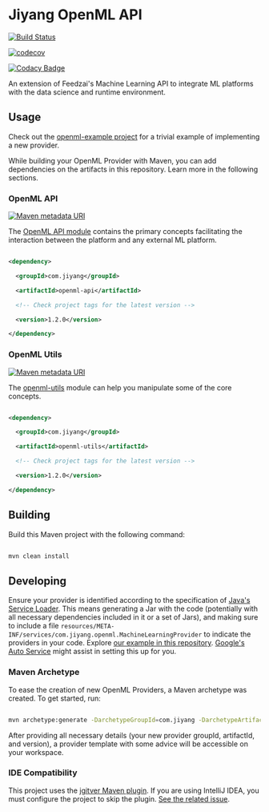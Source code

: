 # Jiyang OpenML API

[![Build Status](https://travis-ci.com/jiyang381/jiyang-openml.svg?branch=master)](https://travis-ci.com/jiyang381/jiyang-openml)

[![codecov](https://codecov.io/gh/jiyang381/jiyang-openml/branch/master/graph/badge.svg)](https://codecov.io/gh/jiyang381/jiyang-openml)

[![Codacy Badge](https://api.codacy.com/project/badge/Grade/052dc81a4434474da9a4f048c40a52eb?branch=master)](https://www.codacy.com/app/jiyang381/jiyang-openml?utm_source=github.com&amp;amp;utm_medium=referral&amp;amp;utm_content=jiyang381/jiyang-openml&amp;amp;utm_campaign=Badge_Grade)

An extension of Feedzai's Machine Learning API to integrate ML platforms with the data science and runtime environment.

## Usage

Check out the [openml-example project](https://github.com/jiyang381/jiyang-openml/tree/master/openml-example) for a trivial example of implementing a new provider.

While building your OpenML Provider with Maven, you can add dependencies on the artifacts in this repository. Learn more in the following sections.

### OpenML API

[![Maven metadata URI](https://img.shields.io/maven-metadata/v/http/central.maven.org/maven2/com/jiyang/openml-api/maven-metadata.xml.svg)](https://mvnrepository.com/artifact/com.jiyang/openml-api)

The [OpenML API module](https://github.com/jiyang381/jiyang-openml/tree/master/openml-api) contains the primary concepts facilitating the interaction between the platform and any external ML platform.

```xml

<dependency>

  <groupId>com.jiyang</groupId>

  <artifactId>openml-api</artifactId>

  <!-- Check project tags for the latest version -->

  <version>1.2.0</version>

</dependency>

```

### OpenML Utils

[![Maven metadata URI](https://img.shields.io/maven-metadata/v/http/central.maven.org/maven2/com/jiyang/openml-utils/maven-metadata.xml.svg)](https://mvnrepository.com/artifact/com.jiyang/openml-utils)

The [openml-utils](https://github.com/jiyang381/jiyang-openml/tree/master/openml-example) module can help you manipulate some of the core concepts.

```xml

<dependency>

  <groupId>com.jiyang</groupId>

  <artifactId>openml-utils</artifactId>

  <!-- Check project tags for the latest version -->

  <version>1.2.0</version>

</dependency>

```

## Building

Build this Maven project with the following command:

```bash

mvn clean install

```

## Developing

Ensure your provider is identified according to the specification of [Java's Service Loader](https://docs.oracle.com/javase/9/docs/api/java/util/ServiceLoader.html). This means generating a Jar with the code (potentially with all necessary dependencies included in it or a set of Jars), and making sure to include a file `resources/META-INF/services/com.jiyang.openml.MachineLearningProvider` to indicate the providers in your code. Explore [our example in this repository](https://github.com/jiyang381/jiyang-openml/blob/master/openml-example/src/main/resources/META-INF/services/com.jiyang.mlapi.provider.MachineLearningProvider). [Google's Auto Service](https://github.com/google/auto/tree/master/service) might assist in setting this up for you.

### Maven Archetype

To ease the creation of new OpenML Providers, a Maven archetype was created. To get started, run:

```bash

mvn archetype:generate -DarchetypeGroupId=com.jiyang -DarchetypeArtifactId=openml-provider-archetype -DarchetypeVersion=1.2.0

```

After providing all necessary details (your new provider groupId, artifactId, and version), a provider template with some advice will be accessible on your workspace.

### IDE Compatibility

This project uses the [jgitver Maven plugin](https://github.com/jgitver/jgitver). If you are using IntelliJ IDEA, you must configure the project to skip the plugin. [See the related issue](https://github.com/jgitver/jgitver-maven-plugin/wiki/Intellij-IDEA-configuration).
